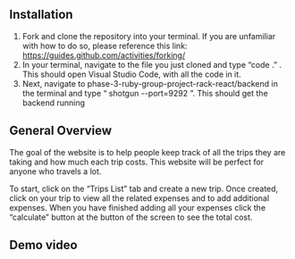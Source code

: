 ## Installation
1.	Fork and clone the repository into your terminal. If you are unfamiliar with how to do so, please reference this link: https://guides.github.com/activities/forking/
2.	In your terminal, navigate to the file you just cloned and type “code .” . This should open Visual Studio Code, with all the code in it.
3.	Next, navigate to phase-3-ruby-group-project-rack-react/backend in the terminal and type “ shotgun --port=9292 ”. This should get the backend running 

## General Overview
The goal of the website is to help people keep track of all the trips they are taking and how much each trip costs. This website will be perfect for anyone who travels a lot.

To start, click on the “Trips List” tab and create a new trip. Once created, click on your trip to view all the related expenses and to add additional expenses. When you have finished adding all your expenses click the “calculate” button at the button of the screen to see the total cost.

## Demo video 